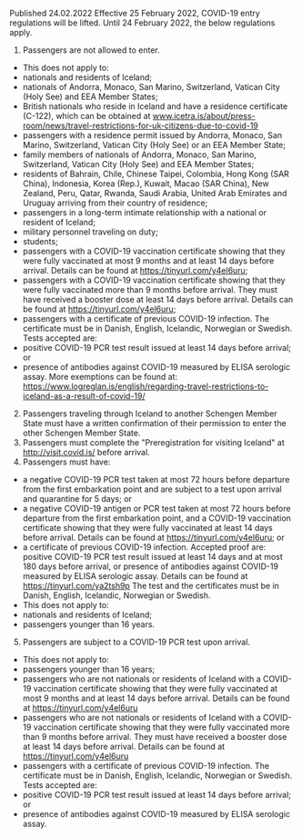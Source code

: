 Published 24.02.2022
Effective 25 February 2022, COVID-19 entry regulations will be lifted.
Until 24 February 2022, the below regulations apply.
1. Passengers are not allowed to enter.
- This does not apply to:
- nationals and residents of Iceland;
- nationals of Andorra, Monaco, San Marino, Switzerland, Vatican City (Holy See) and EEA Member States;
- British nationals who reside in Iceland and have a residence certificate (C-122), which can be obtained at <a href="http://www.icetra.is/about/press-room/news/travel-restrictions-for-uk-citizens-due-to-covid-19">www.icetra.is/about/press-room/news/travel-restrictions-for-uk-citizens-due-to-covid-19</a>
- passengers with a residence permit issued by Andorra, Monaco, San Marino, Switzerland, Vatican City (Holy See) or an EEA Member State;
- family members of nationals of Andorra, Monaco, San Marino, Switzerland, Vatican City (Holy See) and EEA Member States;
- residents of Bahrain, Chile, Chinese Taipei, Colombia, Hong Kong (SAR China), Indonesia, Korea (Rep.), Kuwait, Macao (SAR China), New Zealand, Peru, Qatar, Rwanda, Saudi Arabia, United Arab Emirates and Uruguay arriving from their country of residence;
- passengers in a long-term intimate relationship with a national or resident of Iceland;
- military personnel traveling on duty;
- students;
- passengers with a COVID-19 vaccination certificate showing that they were fully vaccinated at most 9 months and at least 14 days before arrival. Details can be found at <a href="https://tinyurl.com/y4el6uru">https://tinyurl.com/y4el6uru</a>;
- passengers with a COVID-19 vaccination certificate showing that they were fully vaccinated more than 9 months before arrival. They must have received a booster dose at least 14 days before arrival. Details can be found at <a href="https://tinyurl.com/y4el6uru">https://tinyurl.com/y4el6uru</a>;
- passengers with a certificate of previous COVID-19 infection. The certificate must be in Danish, English, Icelandic, Norwegian or Swedish. Tests accepted are:
- positive COVID-19 PCR test result issued at least 14 days before arrival; or
- presence of antibodies against COVID-19 measured by ELISA serologic assay.
More exemptions can be found at: <a href="https://www.logreglan.is/english/regarding-travel-restrictions-to-iceland-as-a-result-of-covid-19/">https://www.logreglan.is/english/regarding-travel-restrictions-to-iceland-as-a-result-of-covid-19/</a>
2. Passengers traveling through Iceland to another Schengen Member State must have a written confirmation of their permission to enter the other Schengen Member State.
3. Passengers must complete the "Preregistration for visiting Iceland" at <a href="http://visit.covid.is/">http://visit.covid.is/</a> before arrival.
4. Passengers must have:
- a negative COVID-19 PCR test taken at most 72 hours before departure from the first embarkation point and are subject to a test upon arrival and quarantine for 5 days; or
- a negative COVID-19 antigen or PCR test taken at most 72 hours before departure from the first embarkation point, and a COVID-19 vaccination certificate showing that they were fully vaccinated at least 14 days before arrival. Details can be found at <a href="https://tinyurl.com/y4el6uru">https://tinyurl.com/y4el6uru</a>; or
- a certificate of previous COVID-19 infection. Accepted proof are: positive COVID-19 PCR test result issued at least 14 days and at most 180 days before arrival, or presence of antibodies against COVID-19 measured by ELISA serologic assay. Details can be found at <a href="https://tinyurl.com/ya2tsh9p">https://tinyurl.com/ya2tsh9p</a>
The test and the certificates must be in Danish, English, Icelandic, Norwegian or Swedish.
- This does not apply to:
- nationals and residents of Iceland;
- passengers younger than 16 years.
5. Passengers are subject to a COVID-19 PCR test upon arrival.
- This does not apply to:
- passengers younger than 16 years;
- passengers who are not nationals or residents of Iceland with a COVID-19 vaccination certificate showing that they were fully vaccinated at most 9 months and at least 14 days before arrival. Details can be found at <a href="https://tinyurl.com/y4el6uru">https://tinyurl.com/y4el6uru</a>
- passengers who are not nationals or residents of Iceland with a COVID-19 vaccination certificate showing that they were fully vaccinated more than 9 months before arrival. They must have received a booster dose at least 14 days before arrival. Details can be found at <a href="https://tinyurl.com/y4el6uru">https://tinyurl.com/y4el6uru</a>
- passengers with a certificate of previous COVID-19 infection.
The certificate must be in Danish, English, Icelandic, Norwegian or Swedish. Tests accepted are:
- positive COVID-19 PCR test result issued at least 14 days before arrival; or
- presence of antibodies against COVID-19 measured by ELISA serologic assay.